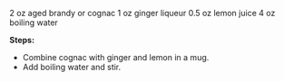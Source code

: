 2 oz aged brandy or cognac
1 oz ginger liqueur
0.5 oz lemon juice
4 oz boiling water

**Steps:**

- Combine cognac with ginger and lemon in a mug. 
- Add boiling water and stir.
